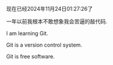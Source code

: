 现在已经2024年11月24日01:27:26了

一年以前我根本不敢想象我会苦逼的敲代码.

I am learning Git.

Git is a version control system.

Git is free software.
